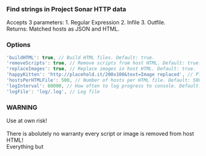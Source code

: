 ### Find strings in Project Sonar HTTP data ###

Accepts 3 parameters: 1. Regular Expression 2. Infile 3. Outfile.<br>
Returns: Matched hosts as JSON and HTML.

### Options ###

```js
'buildHTML': true, // Build HTML files. Default: true.
'removeScripts': true, // Remove scripts from host HTML. Default: true.
'replaceImages': true, // Replace images in host HTML. Default: true.
'happyKitten': 'http://placehold.it/200x100&text=Image replaced', // Placeholder image.
'hostsPerHTMLFile': 500, // Number of hosts per HTML file. Default: 500.
'logInterval': 60000, // How often to log progress to console. Default: 60000.
'logFile': 'log/.log', // Log file
```

### WARNING ###

Use at own risk!<br>
<br>
There is abolutely no warranty every script or image is removed from host HTML!<br>
Everything but <script> and <img> will pass through untouched!

### Run ###

```bash
$ node find.js <regex> <infile> <outfile>
```

### Example ###

```bash
$ node --max-old-space-size=8192 find.js '\b3301\b' 20141223-http.json 3301.json
```

### Bugs ###

There is a limit to the string length Array.join() can handle.<br>
So if your RegEx is too unspecific and matches too many hosts, the script will crash when building output files.